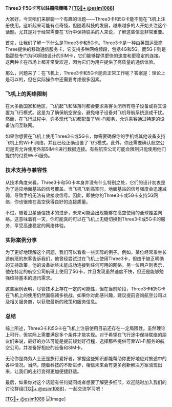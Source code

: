 **Three3卡5G卡可以註冊飛機嗎？[[TG💪+ @esim1088](https://t.me/s/esim1088)]**

大家好，今天咱们来聊聊一个有趣的话题——Three3卡和5G卡能不能在飞机上注册使用。这听起来可能有点奇怪，但随着科技的发展，越来越多的人开始关注这个话题。尤其是对于经常需要在飞行中保持联系的人来说，了解这些信息非常重要。

首先，让我们了解一下什么是Three3卡和5G卡。Three3卡是一种由英国运营商Three提供的移动通信服务卡，它支持多种网络频段，包括4G和5G。而5G卡则是指那些专门为5G网络设计的SIM卡，它们能够提供更快的速度和更稳定的连接。这两种卡在市场上都非常受欢迎，因为它们为用户提供了高质量的通信体验。

那么，问题来了：在飞机上，Three3卡和5G卡能否正常工作呢？答案是：理论上是可以的，但在实际操作中还需要考虑很多因素。

### 飞机上的网络限制

在大多数国家和地区，飞机起飞和降落时都会要求乘客关闭所有电子设备或将其设置为飞行模式。这是为了确保航空安全，避免电子设备对飞机导航系统造成干扰。然而，在飞行过程中，许多现代飞机都配备了Wi-Fi服务，允许乘客通过特定的设备访问互联网。

如果你想要在飞机上使用Three3卡或5G卡，你需要确保你的手机或其他设备支持飞机上的Wi-Fi网络，并且已经正确设置了飞行模式。此外，你还需要确认航空公司是否允许使用外部SIM卡进行数据连接。有些航空公司可能会限制只能使用他们提供的付费Wi-Fi服务。

### 技术支持与兼容性

从技术角度来看，Three3卡和5G卡本身并没有什么特别之处，它们的设计初衷是为了适应地面基站的信号覆盖。当飞机飞到高空时，地面基站的信号强度会迅速减弱，导致手机无法有效接收信号。因此，即使你的Three3卡或5G卡支持5G网络，你也很难在高空获得良好的连接质量。

不过，随着卫星通信技术的进步，未来可能会出现能够在高空使用的全球覆盖网络。这意味着有一天，你可能真的可以在飞机上无缝切换到Three3卡或5G卡的服务，享受高速稳定的网络体验。

### 实际案例分享

为了更好地理解这个问题，我们可以看看一些实际的例子。例如，某位经常乘坐长途航班的旅客告诉我们，他曾经尝试过在飞机上使用Three3卡，但由于缺乏明确的支持政策，他的设备始终未能成功连接到任何可用的网络。另一位用户则表示，他在特定的航空公司航班上使用了5G卡，并且发现虽然速度不快，但还是能够勉强维持基本的通讯需求。

这些案例表明，尽管技术上存在一定的可能性，但在当前阶段，Three3卡和5G卡在飞机上的使用仍然面临诸多挑战。如果你对此感兴趣，建议提前咨询航空公司以及相关服务商，以获取最新的政策和服务信息。

### 总结

综上所述，Three3卡和5G卡在飞机上注册使用目前还存在一定局限性。虽然理论上可行，但实际上需要满足多个条件才能实现。对于希望在飞行途中保持联络的朋友们来说，最好的办法可能是提前规划好行程，选择那些提供可靠Wi-Fi服务的航空公司，并准备好相应的设备和SIM卡。

无论你是商务人士还是旅行爱好者，掌握这些知识都能帮助你更好地应对旅途中的各种情况。当然，随着科技的不断进步，相信未来会有更多创新解决方案涌现出来，让我们的出行变得更加便捷舒适。

最后，如果你对这个话题有任何疑问或者想要了解更多细节，欢迎随时加入我们的讨论群组[[TG💪+ @esim1088](https://t.me/s/esim1088)]，一起交流学习吧！

[[TG💪+ @esim1088](https://t.me/s/esim1088) ![Image](https://i.postimg.cc/4NQfJmqS/Snipaste-2025-05-13-00-14-12.png)]